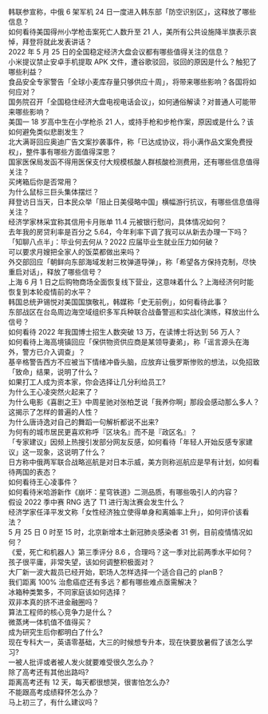 韩联参宣称，中俄 6 架军机 24 日一度进入韩东部「防空识别区」，这释放了哪些信息？  
如何看待美国得州小学枪击案死亡人数升至 21 人，美所有公共设施降半旗表示哀悼，拜登将就此发表讲话？  
2022 年 5 月 25 日的全国稳定经济大盘会议都有哪些值得关注的信息？  
小米提议禁止安卓手机提取 APK 文件，遭谷歌驳回，驳回的原因是什么？触犯了哪些利益？  
食品安全专家警告「全球小麦库存量只够供应十周」，将带来哪些影响？各国将如何应对？  
国务院召开「全国稳住经济大盘电视电话会议」，如何通俗解读？对普通人可能带来哪些影响？  
美国一 18 岁高中生在小学枪杀 21 人，或持手枪和步枪作案，原因或是什么？该如何避免类似悲剧发生？  
北大满哥回应奥迪广告文案抄袭事件，称「已达成协议，将小满作品文案免费授权」，整件事有哪些方面值得深思？  
国家医保局发函不得用医保支付大规模核酸人群核酸检测费用，还有哪些信息值得关注？  
买烤箱后你是否常用？  
为什么鼠标三巨头集体摆烂？  
拜登访日当天，日本民众举「阻止日美侵略中国」横幅游行抗议，有哪些信息值得关注？  
经济学家林采宜称其信用卡月账单 11.4 元被银行慰问，具体情况如何？  
去年我的房贷利率是百分之 5.64，今年利率下调了我可以从新去办理一下吗？  
「知聊八点半」：毕业何去何从？2022 应届毕业生就业压力如何破？  
可以要求月嫂把全家人的饭菜都做出来吗？  
外交部回应「朝鲜向东部海域发射三枚弹道导弹」，称「希望各方保持克制，尽快重启对话」，释放了哪些信号？  
上海 6 月 1 日之后购物商场全面恢复线下营业，这意味着什么？上海经济何时能恢复到本轮疫情前的水平？  
韩国总统尹锡悦对美国国旗敬礼，韩媒称「史无前例」，如何看待此事？  
东部战区在台岛周边海空域组织多军兵种联合战备警巡和实战化演练，释放出什么信号？  
如何看待 2022 年我国博士招生人数突破 13 万，在读博士将达到 56 万人？  
如何看待上海高境镇回应「保供物资供应商是某领导妻弟」，称「谣言源头在海外，警方已介入调查」？  
基辛格警告西方不应被当下情绪冲昏头脑，应放弃让俄罗斯惨败的想法，以免招致「致命」结果，说明了什么？  
如果打工人成为资本家，你会选择让几分利给员工?  
为什么王心凌突然火起来了？  
为什么电影《喜剧之王》中周星驰对张柏芝说「我养你啊」那段会感动那么多人？这揭示了怎样的普遍的人性？  
为什么唐诗逸对自己的舞蹈一句解析都说不出来?  
为何有的城市居民更喜欢称呼『区块名』而不是『政区名』？  
「专家建议」因频上热搜引发部分网友反感，如何看待「年轻人开始反感专家建议」这一现象，这说明了什么？  
日方称中俄两军联合战略巡航是对日本示威，美方则称巡航应是早有计划，如何看待两国的表态？  
如何看待王心凌事件？  
如何看待米哈游新作《崩坏：星穹铁道》二测品质，有哪些吸引人的内容？  
假设 2022 季中赛 RNG 选了 T1 进行淘汰赛会发生什么？  
经济学家任泽平发文称「女性经济独立使得单身和离婚率上升」，如何评价该看法？  
5 月 25 日 0 时至 15 时，北京新增本土新冠肺炎感染者 31 例，目前疫情情况如何？  
《爱，死亡和机器人》第三季评分 8.6 ，合理吗？这一季对比前两季水平如何？  
孩子很平庸，非常失望，该如何调整积极面对？  
大厂新一波大裁员已经开始，职场人怎样选择一个适合自己的 planB？  
我们距离 100% 治愈癌症还有多远？都有哪些难点亟需解决？  
冰箱种类繁多，不同家庭该如何选择？  
双非本真的挤不进金融圈吗？  
算法工程师的核心竞争力是什么？  
微蒸烤一体机值不值得买？  
成为研究生后你都明白了什么?  
现在专科大一，英语零基础，大三的时候想专升本，现在快要放暑假了该怎么学习?  
一被人批评或者被人发火就要难受很久怎么办？  
除了高考还有其他出路吗?  
距离高考还有 12 天，每天都很想哭，很害怕怎么办?  
不能跟高考成绩释怀怎么办？  
马上初三了，有什么建议吗？  
